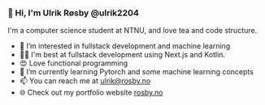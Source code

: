 ### 👋 Hi, I'm Ulrik Røsby @ulrik2204
I'm a computer science student at NTNU, and love tea and code structure. 
- 👀 I’m interested in fullstack development and machine learning
- 🤹‍♀️ I'm best at fullstack development using Next.js and Kotlin.
- 😍 Love functional programming
- 🌱 I’m currently learning Pytorch and some machine learning concepts
- 📫 You can reach me at ulrik@rosby.no
- 🌐 Check out my portfolio website [rosby.no](https://rosby.no)
